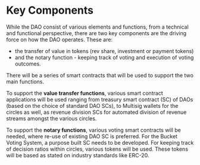 # Key Components

While the DAO consist of various elements and functions, from a technical and functional perspective, there are two key components are the driving force on how the DAO operates. These are:

* the transfer of value in tokens (rev share, investment or payment tokens)&#x20;
* and the notary function - keeping track of voting and execution of voting outcomes.

There will be a series of smart contracts that will be used to support the two main functions.

To support the **value transfer functions**, various smart contract applications will be used ranging from treasury smart contract (SC) of DAOs (based on the choice of standard DAO SCs), to Multisig wallets for the circles as well, as revenue division SCs for automated division of revenue streams amongst the various circles.

To support the **notary functions**, various voting smart contracts will be needed, where re-use of existing DAO SC is preferred. For the Bucket Voting System, a purpose built SC needs to be developed. For keeping track of decision ratios within circles, various tokens will be used. These tokens will be based as stated on industry standards like ERC-20.
